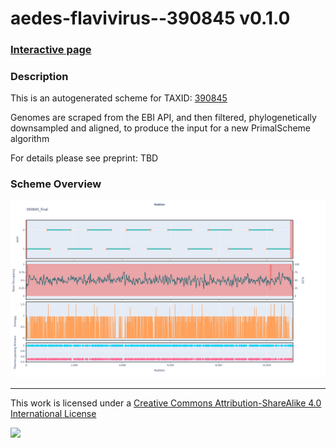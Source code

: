 # aedes-flavivirus--390845 v0.1.0

### [Interactive page](https://chrisgkent.github.io/schemes/aedes-flavivirus--390845-1000-v0.1.0)

### Description

This is an autogenerated scheme for TAXID: [390845](https://www.ncbi.nlm.nih.gov/Taxonomy/Browser/wwwtax.cgi?mode=Info&id=390845&lvl=3&lin=f&keep=1&srchmode=1&unlock)

Genomes are scraped from the EBI API, and then filtered, phylogenetically downsampled and aligned, to produce the input for a new PrimalScheme algorithm

For details please see preprint: TBD

### Scheme Overview

![Alt text](work/390845_final.png '390845_final.png')

------------------------------------------------------------------------

This work is licensed under a [Creative Commons Attribution-ShareAlike 4.0 International License](http://creativecommons.org/licenses/by-sa/4.0/) 

![](https://i.creativecommons.org/l/by-sa/4.0/88x31.png)
